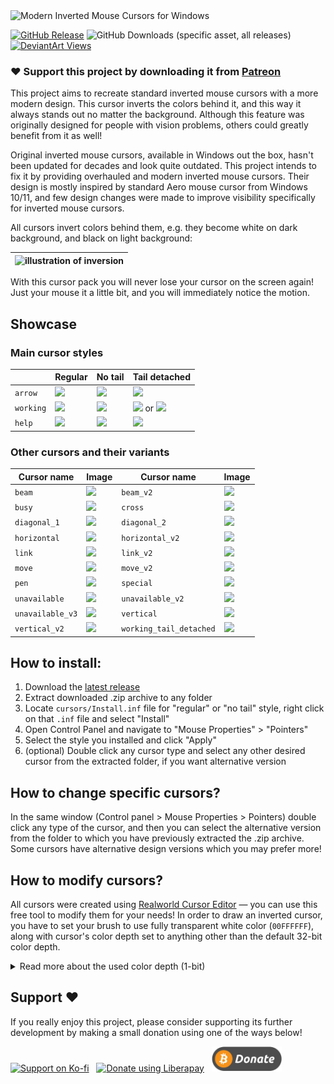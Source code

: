 <img alt="Modern Inverted Mouse Cursors for Windows" src="./screenshots/title.png" />

[![GitHub Release](https://img.shields.io/github/v/release/emvaized/modern_inverted_mouse_cursors?&label=latest+release)](https://github.com/emvaized/modern_inverted_mouse_cursors/releases)
![GitHub Downloads (specific asset, all releases)](https://img.shields.io/github/downloads/emvaized/modern_inverted_mouse_cursors/total?label=downloads&logo=github)
[![DeviantArt Views](https://img.shields.io/badge/dynamic/json?url=https%3A%2F%2Fbackend.deviantart.com%2Foembed%3Furl%3Dhttps%3A%2F%2Fwww.deviantart.com%2Femvaized%2Fart%2FModern-Inverted-Mouse-Cursors-for-Windows-10-11-1016675934&query=%24.community.statistics._attributes.views&logo=DeviantArt&logoColor=00e59b&label=views&labelColor=black&color=grey)](https://www.deviantart.com/emvaized/art/Modern-Inverted-Mouse-Cursors-for-Windows-10-11-1016675934)
<!-- [![GitHub Downloads (specific asset, all releases)](https://img.shields.io/github/downloads/emvaized/modern_inverted_mouse_cursors/total?label=total+downloads&logo=github)](https://github.com/emvaized/modern_inverted_mouse_cursors/releases)
[![GitHub Downloads (all assets, latest release)](https://img.shields.io/github/downloads/emvaized/modern_inverted_mouse_cursors/latest/total?logo=github&label=downloads+(latest))](https://github.com/emvaized/modern_inverted_mouse_cursors/releases/latest) -->
<!-- [![DeviantArt Downloads](https://img.shields.io/badge/dynamic/json?url=https%3A%2F%2Fbackend.deviantart.com%2Foembed%3Furl%3Dhttps%3A%2F%2Fwww.deviantart.com%2Femvaized%2Fart%2FModern-Inverted-Mouse-Cursors-for-Windows-10-11-1016675934&query=%24.community.statistics._attributes.downloads&label=downloads&logo=DeviantArt&logoColor=00e59b&labelColor=black&color=grey)](https://www.deviantart.com/emvaized/art/Modern-Inverted-Mouse-Cursors-for-Windows-10-11-1016675934) -->
<!-- [![Support project](https://shields.io/badge/Ko--fi-Support_project-ff5f5f?logo=Ko-Fi&style=for-the-badgeKo-fi)](https://ko-fi.com/emvaized) -->
<!-- [![DeviantArt](https://img.shields.io/badge/DeviantArt-grey?logo=deviantart&logoColor=green&labelColor=black)](https://www.deviantart.com/emvaized/art/Modern-Inverted-Mouse-Cursors-for-Windows-10-11-1016675934) -->

### ❤️ Support this project by downloading it from [Patreon](https://www.patreon.com/emvaized/shop/modern-inverted-mouse-cursors-for-10-11-924356)

This project aims to recreate standard inverted mouse cursors with a more modern design. This cursor inverts the colors behind it, and this way it always stands out no matter the background. Although this feature was originally designed for people with vision problems, others could greatly benefit from it as well! 

Original inverted mouse cursors, available in Windows out the box, hasn't been updated for decades and look quite outdated. This project intends to fix it by providing overhauled and modern inverted mouse cursors. Their design is mostly inspired by standard Aero mouse cursor from Windows 10/11, and few design changes were made to improve visibility specifically for inverted mouse cursors. 

All cursors invert colors behind them, e.g. they become white on dark background, and black on light background: &nbsp;

<!-- <img src="./screenshots/illustration_of_inversion.gif" /> -->
| ![illustration of inversion](./screenshots/illustration_of_inversion.gif) |
|-|

With this cursor pack you will never lose your cursor on the screen again! Just your mouse it a little bit, and you will immediately notice the motion. 

## Showcase
<!-- <img src="./screenshots/all_cursors_no_title.png" /> -->

<!-- <details> -->
<!-- <summary>List of all cursors</summary> -->
### Main cursor styles

|                             | Regular                                                        | No tail                                                      | Tail detached                                              |
|-----------------------------|----------------------------------------------------------------|---------------------------------------------------------------|-------------------------------------------------------------|
| `arrow`                     | <img src="screenshots/cursors_single/arrow.png" height=50 />  | <img src="screenshots/cursors_single/arrow_no_tail.png" height=50 />  | <img src="screenshots/cursors_single/arrow_tail_detached.png" height=50 />  |
| `working`                   | <img src="screenshots/cursors_single/working.gif" height=50 /> | <img src="screenshots/cursors_single/working_no_tail.gif" height=50 /> | <img src="screenshots/cursors_single/working_tail_detached.gif" height=50 /> or <img src="screenshots/cursors_single/working_tail_detached_v2.gif" height=50 /> |
| `help`                      | <img src="screenshots/cursors_single/help.png" height=50 />   | <img src="screenshots/cursors_single/help_no_tail.png" height=50 />   | <img src="screenshots/cursors_single/help_tail_detached.png" height=50 />   |


### Other cursors and their variants
| Cursor name                       | Image                                                           | Cursor name                       | Image                                                           |
|----------------------------|-----------------------------------------------------------------|----------------------------|-----------------------------------------------------------------|
 `beam`                    | <img src="screenshots/cursors_single/beam.png" height=50 />       | `beam_v2`                       | <img src="screenshots/cursors_single/beam_v2.png" height=50 />          | 
 `busy`                      | <img src="screenshots/cursors_single/busy.gif" height=50 />         |  `cross`                      | <img src="screenshots/cursors_single/cross.png" height=50 />         |
  `diagonal_1`                 | <img src="screenshots/cursors_single/diagonal_1.png" height=50 />    | `diagonal_2`                 | <img src="screenshots/cursors_single/diagonal_2.png" height=50 /> |
`horizontal`            | <img src="screenshots/cursors_single/horizontal.png" height=50 /> | `horizontal_v2`                 | <img src="screenshots/cursors_single/horizontal_v2.png" height=50 />    |
| `link`                    | <img src="screenshots/cursors_single/link.png" height=50 />      | `link_v2`                       | <img src="screenshots/cursors_single/link_v2.png" height=50 />          |
| `move`                   | <img src="screenshots/cursors_single/move.png" height=50 />     | `move_v2`                       | <img src="screenshots/cursors_single/move_v2.png" height=50 />          |
| `pen`                        | <img src="screenshots/cursors_single/pen.png" height=50 />          | `special`                    | <img src="screenshots/cursors_single/special.png" height=50 />       |
| `unavailable`             | <img src="screenshots/cursors_single/unavailable.png" height=50 /> | `unavailable_v2`             | <img src="screenshots/cursors_single/unavailable_v2.png" height=50 />|
| `unavailable_v3`                | <img src="screenshots/cursors_single/unavailable_v3.png" height=50 />  | `vertical`              | <img src="screenshots/cursors_single/vertical.png" height=50 /> |
| `vertical_v2`                   | <img src="screenshots/cursors_single/vertical_v2.png" height=50 /> | `working_tail_detached`              | <img src="screenshots/cursors_single/working_tail_detached.gif" height=50 />   


<!-- </details> -->

## How to install: 
1. Download the [latest release](https://www.patreon.com/emvaized/shop/modern-inverted-mouse-cursors-for-10-11-924356)
2. Extract downloaded .zip archive to any folder
3. Locate `cursors/Install.inf` file for "regular" or "no tail" style, right click on that `.inf` file and select "Install"
3. Open Control Panel and navigate to "Mouse Properties" > "Pointers"
4. Select the style you installed and click "Apply"
5. (optional) Double click any cursor type and select any other desired cursor from the extracted folder, if you want alternative version

## How to change specific cursors? 

In the same window (Control panel > Mouse Properties > Pointers) double click any type of the cursor, and then you can select the alternative version from the folder to which you have previously extracted the .zip archive. Some cursors have alternative design versions which you may prefer more!

## How to modify cursors? 
All cursors were created using [Realworld Cursor Editor](http://www.rw-designer.com/cursor-maker) — you can use this free tool to modify them for your needs! In order to draw an inverted cursor, you have to set your brush to use fully transparent white color (`00FFFFFF`), along with cursor's color depth set to anything other than the default 32-bit color depth.

<details>
<summary>Read more about the used color depth (1-bit)</summary>

Color inversion feature is not supported for regular 32-bit cursors (the ones most people use), it is possible only in 1-, 4-, 8- and 24-bit cursors. But this also leads to semitransparency not being available for us — all pixels in inverted cursors can then only be either fully opaque, transparent or inverted. That's why you may notice some chopiness on curves in this cursor pack (so called pixel ladders), especially when we need to show some circle shape.

At first I made these cursors 24-bit, but I noticed that in some apps (Microsoft Edge, Krita, CS2) in some occasions cursor suddenly stops inverting colors behind it and becomes all-white, with even black borders dissapearing. Maybe it's some videodrivers issue specific to my computer. But I found out that it doesn't happen if cursor is set to 1-bit mode (black and white) — cursor may still flicker in such situations, but it keeps showing black borders and remains clearly visible. 

Therefore I converted most of cursors in this pack to 1-bit color depth, and as an upside, their size is greatly smaller than regular version (2.19kbs per cursor compared to 22.9kbs), while they look and feel pretty much the same. Also, default inverted cursors in Windows are also 1-bit, so it's probably the best way to do it. However, in the future if we decide to add some colorful elements to cursors, and no longer stick to the current black'n'white design, it may be needed to increase the color depth.
</details>

## Support ❤️
If you really enjoy this project, please consider supporting its further development by making a small donation using one of the ways below! 

<a href="https://ko-fi.com/emvaized"><img src="https://storage.ko-fi.com/cdn/kofi5.png" alt="Support on Ko-fi" height="40"></a> &nbsp; <a href="https://liberapay.com/emvaized/donate"><img alt="Donate using Liberapay" src="https://liberapay.com/assets/widgets/donate.svg" height="40"></a> &nbsp; <a href="https://emvaized.github.io/donate/bitcoin/"><img src="https://github.com/emvaized/emvaized.github.io/blob/main/donate/bitcoin/assets/bitcoin-donate-button.png?raw=true" alt="Donate Bitcoin" height="40" /></a>